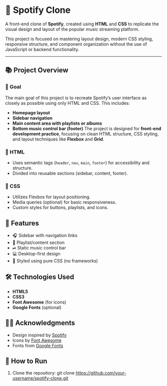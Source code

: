 # 🎵 Spotify Clone

A front-end clone of **Spotify**, created using **HTML** and **CSS** to replicate the visual design and layout of the popular music streaming platform.

This project is focused on mastering layout design, modern CSS styling, responsive structure, and component organization without the use of JavaScript or backend functionality.

---

## 📚 Project Overview

### 🎯 Goal

The main goal of this project is to recreate Spotify’s user interface as closely as possible using only HTML and CSS. This includes:

- **Homepage layout**
- **Sidebar navigation**
- **Main content area with playlists or albums**
- **Bottom music control bar (footer)**
The project is designed for **front-end development practice**, focusing on clean HTML structure, CSS styling, and layout techniques like **Flexbox** and **Grid**.

### 📄 HTML

- Uses semantic tags (`header`, `nav`, `main`, `footer`) for accessibility and structure.
- Divided into reusable sections (sidebar, content, footer).
  
### 🎨 CSS

- Utilizes Flexbox for layout positioning.
- Media queries (optional) for basic responsiveness.
- Custom styles for buttons, playlists, and icons.


## 🚀 Features

- 🎧 Sidebar with navigation links
- 🎼 Playlist/content section
- ⏯ Static music control bar
- 💻 Desktop-first design
- 🎨 Styled using pure CSS (no frameworks)


## 🛠 Technologies Used

- **HTML5**
- **CSS3**
- **Font Awesome** (for icons)
- **Google Fonts** (optional)

## 🙋‍♂️ Acknowledgments
- Design inspired by [Spotify](https://www.spotify.com/)
- Icons by [Font Awesome](https://fontawesome.com/)
- Fonts from [Google Fonts](https://fonts.google.com/)

 ## 🔧 How to Run

1. Clone the repository:
   git clone https://github.com/your-username/spotify-clone.git
